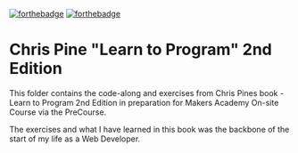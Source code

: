 [![forthebadge](http://forthebadge.com/images/badges/made-with-ruby.svg)](http://forthebadge.com) [![forthebadge](http://forthebadge.com/images/badges/uses-git.svg)](http://forthebadge.com)

# Chris Pine "Learn to Program" 2nd Edition

This folder contains the code-along and exercises from Chris Pines book - Learn to Program 2nd Edition in preparation for Makers Academy On-site Course via the PreCourse.

The exercises and what I have learned in this book was the backbone of the start of my life as a Web Developer.
